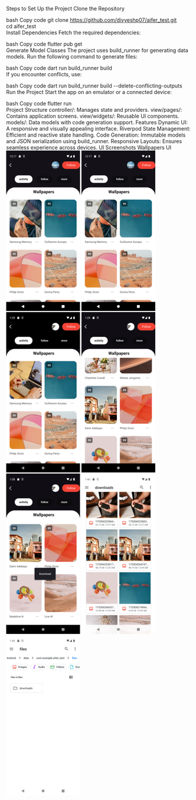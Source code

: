 Steps to Set Up the Project
Clone the Repository

bash
Copy code
git clone https://github.com/divyeshp07/aifer_test.git  
cd aifer_test  
Install Dependencies
Fetch the required dependencies:

bash
Copy code
flutter pub get  
Generate Model Classes
The project uses build_runner for generating data models. Run the following command to generate files:

bash
Copy code
dart run build_runner build  
If you encounter conflicts, use:

bash
Copy code
dart run build_runner build --delete-conflicting-outputs  
Run the Project
Start the app on an emulator or a connected device:

bash
Copy code
flutter run  
Project Structure
controller/: Manages state and providers.
view/pages/: Contains application screens.
view/widgets/: Reusable UI components.
models/: Data models with code generation support.
Features
Dynamic UI: A responsive and visually appealing interface.
Riverpod State Management: Efficient and reactive state handling.
Code Generation: Immutable models and JSON serialization using build_runner.
Responsive Layouts: Ensures seamless experience across devices.
UI Screenshots
Wallpapers UI
<img src="assets/images/Screenshot_1733041039.png" width="200" />
<img src="assets/images/Screenshot_1733041042.png" width="200" />
<img src="assets/images/Screenshot_1733045360.png" width="200" />
<img src="assets/images/Screenshot_1733045367.png" width="200" />
<img src="assets/images/Screenshot_1733045929.png" width="200" />
<img src="assets/images/Screenshot_1733046006.png" width="200" />
<img src="assets/images/Screenshot_1733046017.png" width="200" />



